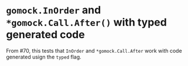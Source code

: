 # `gomock.InOrder` and `*gomock.Call.After()` with typed generated code

From #70, this tests that `InOrder` and `*gomock.Call.After` work with code
generated usign the `typed` flag.
